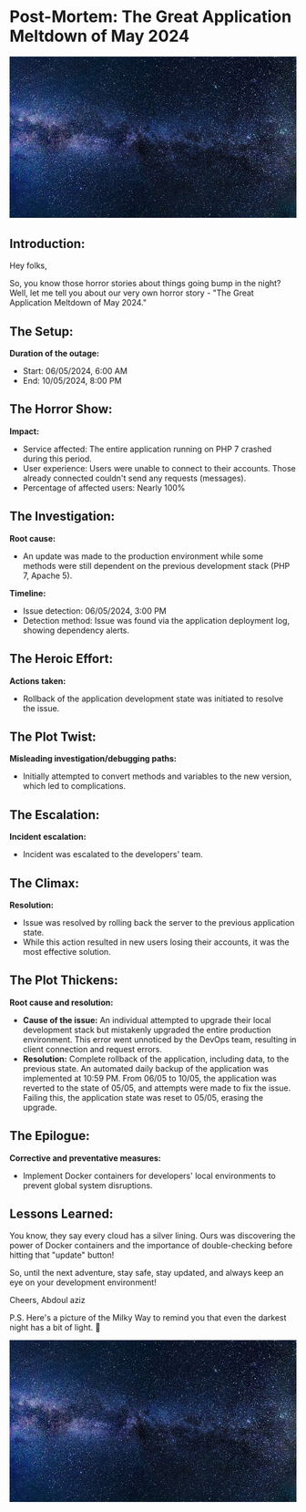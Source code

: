 # Post-Mortem: The Great Application Meltdown of May 2024

![Application Meltdown](milky-way-2695569_960_720.jpg)

## Introduction:

Hey folks,

So, you know those horror stories about things going bump in the night? Well, let me tell you about our very own horror story - "The Great Application Meltdown of May 2024."

## The Setup:

**Duration of the outage:**

- Start: 06/05/2024, 6:00 AM
- End: 10/05/2024, 8:00 PM

## The Horror Show:

**Impact:**

- Service affected: The entire application running on PHP 7 crashed during this period.
- User experience: Users were unable to connect to their accounts. Those already connected couldn't send any requests (messages).
- Percentage of affected users: Nearly 100%

## The Investigation:

**Root cause:**

- An update was made to the production environment while some methods were still dependent on the previous development stack (PHP 7, Apache 5).

**Timeline:**

- Issue detection: 06/05/2024, 3:00 PM
- Detection method: Issue was found via the application deployment log, showing dependency alerts.

## The Heroic Effort:

**Actions taken:**

- Rollback of the application development state was initiated to resolve the issue.

## The Plot Twist:

**Misleading investigation/debugging paths:**

- Initially attempted to convert methods and variables to the new version, which led to complications.

## The Escalation:

**Incident escalation:**

- Incident was escalated to the developers' team.

## The Climax:

**Resolution:**

- Issue was resolved by rolling back the server to the previous application state.
- While this action resulted in new users losing their accounts, it was the most effective solution.

## The Plot Thickens:

**Root cause and resolution:**

- **Cause of the issue:** An individual attempted to upgrade their local development stack but mistakenly upgraded the entire production environment. This error went unnoticed by the DevOps team, resulting in client connection and request errors.
- **Resolution:** Complete rollback of the application, including data, to the previous state. An automated daily backup of the application was implemented at 10:59 PM. From 06/05 to 10/05, the application was reverted to the state of 05/05, and attempts were made to fix the issue. Failing this, the application state was reset to 05/05, erasing the upgrade.

## The Epilogue:

**Corrective and preventative measures:**

- Implement Docker containers for developers' local environments to prevent global system disruptions.

## Lessons Learned:

You know, they say every cloud has a silver lining. Ours was discovering the power of Docker containers and the importance of double-checking before hitting that "update" button!

So, until the next adventure, stay safe, stay updated, and always keep an eye on your development environment!

Cheers,
Abdoul aziz

P.S. Here's a picture of the Milky Way to remind you that even the darkest night has a bit of light. 🌌

![Milky Way](milky-way-2695569_960_720.jpg)
